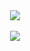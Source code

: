   <div align="center">

<img src="https://file.garden/ZlHfQt_wRDoV_nTp/Untitled601_20241120132238.png">
<br></br><img src="https://komarev.com/ghpvc/?username=dallydaleon&label=CATHYS+CLEARED&color=DA34DC&base=1000000&style=plastic">
